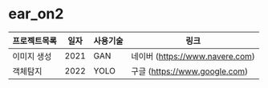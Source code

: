 # ear_on2
 
프로젝트목록 | 일자 | 사용기술 | 링크
------------|------|----------|------
  이미지 생성 | 2021 | GAN | 네이버 (https://www.navere.com)
  객체탐지 | 2022 | YOLO | 구글 (https://www.google.com)

